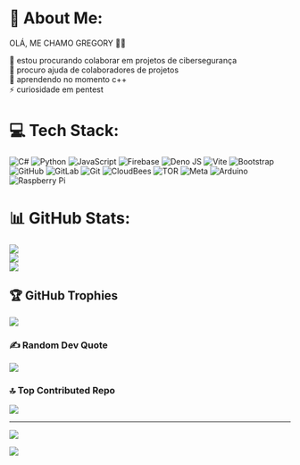 # 💫 About Me:
OLÁ, ME CHAMO GREGORY 👋🏻

👯 estou procurando colaborar em projetos de cibersegurança<br>🤝 procuro ajuda de colaboradores de projetos<br>🌱 aprendendo no momento c++<br>⚡ curiosidade em pentest


# 💻 Tech Stack:
![C#](https://img.shields.io/badge/c%23-%23239120.svg?style=for-the-badge&logo=csharp&logoColor=white) ![Python](https://img.shields.io/badge/python-3670A0?style=for-the-badge&logo=python&logoColor=ffdd54) ![JavaScript](https://img.shields.io/badge/javascript-%23323330.svg?style=for-the-badge&logo=javascript&logoColor=%23F7DF1E) ![Firebase](https://img.shields.io/badge/firebase-%23039BE5.svg?style=for-the-badge&logo=firebase) ![Deno JS](https://img.shields.io/badge/deno%20js-000000?style=for-the-badge&logo=deno&logoColor=white) ![Vite](https://img.shields.io/badge/vite-%23646CFF.svg?style=for-the-badge&logo=vite&logoColor=white) ![Bootstrap](https://img.shields.io/badge/bootstrap-%238511FA.svg?style=for-the-badge&logo=bootstrap&logoColor=white) ![GitHub](https://img.shields.io/badge/github-%23121011.svg?style=for-the-badge&logo=github&logoColor=white) ![GitLab](https://img.shields.io/badge/gitlab-%23181717.svg?style=for-the-badge&logo=gitlab&logoColor=white) ![Git](https://img.shields.io/badge/git-%23F05033.svg?style=for-the-badge&logo=git&logoColor=white) ![CloudBees](https://img.shields.io/badge/CloudBees-1997B5&?logo=cloudbees&logoColor=white&style=for-the-badge) ![TOR](https://img.shields.io/badge/tor-%237E4798.svg?style=for-the-badge&logo=tor-project&logoColor=white) ![Meta](https://img.shields.io/badge/Meta-%230467DF.svg?style=for-the-badge&logo=Meta&logoColor=white) ![Arduino](https://img.shields.io/badge/-Arduino-00979D?style=for-the-badge&logo=Arduino&logoColor=white) ![Raspberry Pi](https://img.shields.io/badge/-RaspberryPi-C51A4A?style=for-the-badge&logo=Raspberry-Pi)
# 📊 GitHub Stats:
![](https://github-readme-stats.vercel.app/api?username=gksesp&theme=default&hide_border=false&include_all_commits=true&count_private=true)<br/>
![](https://github-readme-streak-stats.herokuapp.com/?user=gksesp&theme=default&hide_border=false)<br/>
![](https://github-readme-stats.vercel.app/api/top-langs/?username=gksesp&theme=default&hide_border=false&include_all_commits=true&count_private=true&layout=compact)

## 🏆 GitHub Trophies
![](https://github-profile-trophy.vercel.app/?username=gksesp&theme=nord&no-frame=true&no-bg=true&margin-w=4)

### ✍️ Random Dev Quote
![](https://quotes-github-readme.vercel.app/api?type=horizontal&theme=radical)

### 🔝 Top Contributed Repo
![](https://github-contributor-stats.vercel.app/api?username=gksesp&limit=5&theme=dark&combine_all_yearly_contributions=true)

---
[![](https://visitcount.itsvg.in/api?id=gksesp&icon=1&color=1)](https://visitcount.itsvg.in)

[![](https://visitcount.itsvg.in/api?id=gksesp&label=Profile%20Views&color=1&icon=0&pretty=false)](https://visitcount.itsvg.in)
